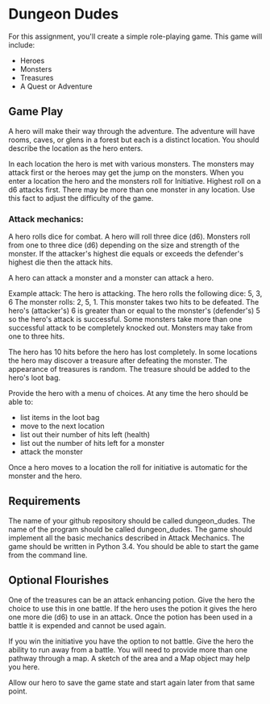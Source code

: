 # Dungeon Dudes
For this assignment, you'll create a simple role-playing game. This game will include:
*	Heroes
*	Monsters
*	Treasures
*	A Quest or Adventure
	

## Game Play
A hero will make their way through the adventure. The adventure will have rooms, caves, or glens in a forest but each is a distinct location. You should describe the location as the hero enters. 

In each location the hero is met with various monsters. The monsters may attack first or the heroes may get the jump on the monsters. When you enter a location the hero and the monsters roll for Initiative. Highest roll on a d6 attacks first. There may be more than one monster in any location. Use this fact to adjust the difficulty of the game.

### Attack mechanics:
A hero rolls dice for combat. A hero will roll three dice (d6). Monsters roll from one to three dice (d6) depending on the size and strength of the monster. If the attacker's highest die equals or exceeds the defender's highest die then the attack hits.

A hero can attack a monster and a monster can attack a hero. 

Example attack:
The hero is attacking.
The hero rolls the following dice: 5, 3, 6
The monster rolls: 2, 5, 1. This monster takes two hits to be defeated.
The hero's (attacker's) 6 is greater than or equal to the monster's (defender's) 5 so the hero's attack is successful. Some monsters take more than one successful attack to be completely knocked out. Monsters may take from one to three hits.

The hero has 10 hits before the hero has lost completely. In some locations the hero may discover a treasure after defeating the monster. The appearance of treasures is random. The treasure should be added to the hero's loot bag.

Provide the hero with a menu of choices. At any time the hero should be able to:
*	list items in the loot bag
*	move to the next location
*	list out their number of hits left (health)
*	list out the number of hits left for a monster
*	attack the monster

Once a hero moves to a location the roll for initiative is automatic for the monster and the hero.

## Requirements
The name of your github repository should be called dungeon_dudes. The name of the program should be called dungeon_dudes. The game should implement all the basic mechanics described in Attack Mechanics. The game should be written in Python 3.4. You should be able to start the game from the command line.

## Optional Flourishes
One of the treasures can be an attack enhancing potion. Give the hero the choice to use this in one battle. If the hero uses the potion it gives the hero one more die (d6) to use in an attack. Once the potion has been used in a battle it is expended and cannot be used again.

If you win the initiative you have the option to not battle. Give the hero the ability to run away from a battle. You will need to provide more than one pathway through a map. A sketch of the area and a Map object may help you here.

Allow our hero to save the game state and start again later from that same point.
